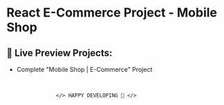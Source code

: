 # React E-Commerce Project - Mobile Shop

## 🔰 Live Preview Projects:

- Complete "Mobile Shop | E-Commerce" Project

<br />

                    </> HAPPY DEVELOPING 🤣 </>

<!-- project link -->

